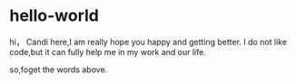 # hello-world

hi，
Candi here,I am really hope you happy and getting better. 
I do not like code,but it can fully help me in my work and our life.

so,foget the words above.
